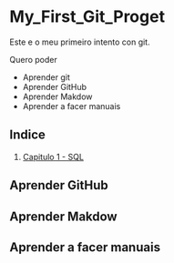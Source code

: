 # My_First_Git_Proget

Este e o meu primeiro intento con git.

Quero poder

- Aprender git
- Aprender GitHub
- Aprender Makdow
- Aprender a facer manuais

## Indice

1. [Capitulo 1 - SQL ](./Capitulo-1/README.md)

## Aprender GitHub





## Aprender Makdow


## Aprender a facer manuais
